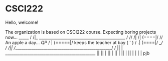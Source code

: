 # CSCI222

Hello, welcome!

The organization is based on CSCI222 course. Expecting boring projects now...
    _____
   /    /|_ ___________________________________________
  /    // /|                                          /|
 (====|/ //   An apple a day...            _QP_      / |
  (=====|/     keeps the teacher at bay   (  ' )    / .|
 (====|/                                   \__/    / /||
/_________________________________________________/ / ||
|  _____________________________________________  ||  ||
| ||                                            | ||
| ||                                            | ||
| |                                             | |  pjb

